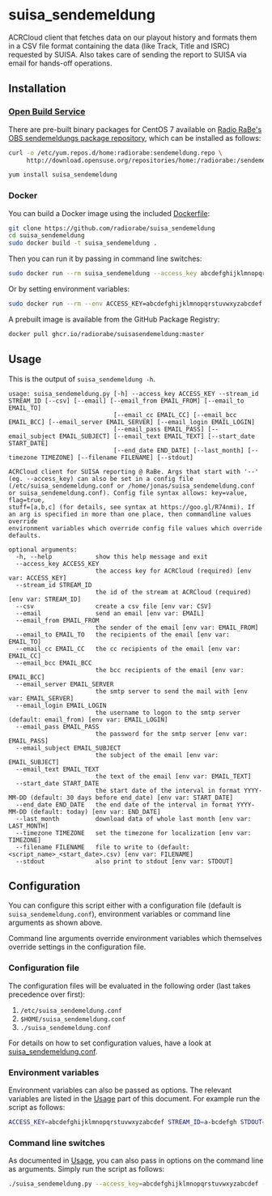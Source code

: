 # suisa_sendemeldung

ACRCloud client that fetches data on our playout history and formats them in a CSV file format containing the data (like Track, Title and ISRC) requested by SUISA. Also takes care of sending the report to SUISA via email for hands-off operations.

## Installation

### [Open Build Service](https://openbuildservice.org/)

There are pre-built binary packages for CentOS 7 available on [Radio RaBe's OBS sendemeldungs package repository](https://build.opensuse.org/project/show/home:radiorabe:sendemeldung), which can be installed as follows:

```bash
curl -o /etc/yum.repos.d/home:radiorabe:sendemeldung.repo \
     http://download.opensuse.org/repositories/home:/radiorabe:/sendemeldung/CentOS_7/home:radiorabe:sendemeldung.repo

yum install suisa_sendemeldung
```

### Docker

You can build a Docker image using the included [Dockerfile](Dockerfile):

```bash
git clone https://github.com/radiorabe/suisa_sendemeldung
cd suisa_sendemeldung
sudo docker build -t suisa_sendemeldung .
```

Then you can run it by passing in command line switches:

```bash
sudo docker run --rm suisa_sendemeldung --access_key abcdefghijklmnopqrstuvwxyzabcdef --stream_id a-bcdefgh --stdout
```

Or by setting environment variables:

```bash
sudo docker run --rm --env ACCESS_KEY=abcdefghijklmnopqrstuvwxyzabcdef --env STREAM_ID=a-bcdefgh --env STDOUT=True suisa_sendemeldung
```

A prebuilt image is available from the GitHub Package Registry:

```bash
docker pull ghcr.io/radiorabe/suisasendemeldung:master
```

## Usage

This is the output of `suisa_sendemeldung -h`.
```
usage: suisa_sendemeldung.py [-h] --access_key ACCESS_KEY --stream_id STREAM_ID [--csv] [--email] [--email_from EMAIL_FROM] [--email_to EMAIL_TO]
                             [--email_cc EMAIL_CC] [--email_bcc EMAIL_BCC] [--email_server EMAIL_SERVER] [--email_login EMAIL_LOGIN]
                             [--email_pass EMAIL_PASS] [--email_subject EMAIL_SUBJECT] [--email_text EMAIL_TEXT] [--start_date START_DATE]
                             [--end_date END_DATE] [--last_month] [--timezone TIMEZONE] [--filename FILENAME] [--stdout]

ACRCloud client for SUISA reporting @ RaBe. Args that start with '--' (eg. --access_key) can also be set in a config file
(/etc/suisa_sendemeldung.conf or /home/jonas/suisa_sendemeldung.conf or suisa_sendemeldung.conf). Config file syntax allows: key=value, flag=true,
stuff=[a,b,c] (for details, see syntax at https://goo.gl/R74nmi). If an arg is specified in more than one place, then commandline values override
environment variables which override config file values which override defaults.

optional arguments:
  -h, --help            show this help message and exit
  --access_key ACCESS_KEY
                        the access key for ACRCloud (required) [env var: ACCESS_KEY]
  --stream_id STREAM_ID
                        the id of the stream at ACRCloud (required) [env var: STREAM_ID]
  --csv                 create a csv file [env var: CSV]
  --email               send an email [env var: EMAIL]
  --email_from EMAIL_FROM
                        the sender of the email [env var: EMAIL_FROM]
  --email_to EMAIL_TO   the recipients of the email [env var: EMAIL_TO]
  --email_cc EMAIL_CC   the cc recipients of the email [env var: EMAIL_CC]
  --email_bcc EMAIL_BCC
                        the bcc recipients of the email [env var: EMAIL_BCC]
  --email_server EMAIL_SERVER
                        the smtp server to send the mail with [env var: EMAIL_SERVER]
  --email_login EMAIL_LOGIN
                        the username to logon to the smtp server (default: email_from) [env var: EMAIL_LOGIN]
  --email_pass EMAIL_PASS
                        the password for the smtp server [env var: EMAIL_PASS]
  --email_subject EMAIL_SUBJECT
                        the subject of the email [env var: EMAIL_SUBJECT]
  --email_text EMAIL_TEXT
                        the text of the email [env var: EMAIL_TEXT]
  --start_date START_DATE
                        the start date of the interval in format YYYY-MM-DD (default: 30 days before end_date) [env var: START_DATE]
  --end_date END_DATE   the end date of the interval in format YYYY-MM-DD (default: today) [env var: END_DATE]
  --last_month          download data of whole last month [env var: LAST_MONTH]
  --timezone TIMEZONE   set the timezone for localization [env var: TIMEZONE]
  --filename FILENAME   file to write to (default: <script_name>_<start_date>.csv) [env var: FILENAME]
  --stdout              also print to stdout [env var: STDOUT]
  ```
                             
## Configuration

You can configure this script either with a configuration file (default is `suisa_sendemeldung.conf`), environment variables or command line arguments as shown above.

Command line arguments override environment variables which themselves override settings in the configuration file.

### Configuration file

The configuration files will be evaluated in the following order (last takes precedence over first):

  1. `/etc/suisa_sendemeldung.conf`
  2. `$HOME/suisa_sendemeldung.conf`
  3. `./suisa_sendemeldung.conf`

For details on how to set configuration values, have a look at [suisa_sendemeldung.conf](etc/suisa_sendemeldung.conf).

### Environment variables

Environment variables can also be passed as options. The relevant variables are listed in the [Usage](#Usage) part of this document. For example run the script as follows:

```bash
ACCESS_KEY=abcdefghijklmnopqrstuvwxyzabcdef STREAM_ID=a-bcdefgh STDOUT=True ./suisa_sendemeldung.py
```

### Command line switches

As documented in [Usage](#Usage), you can also pass in options on the command line as arguments. Simply run the script as follows:

```bash
./suisa_sendemeldung.py --access_key=abcdefghijklmnopqrstuvwxyzabcdef --stream_id=a-bcdefgh --stdout
```
